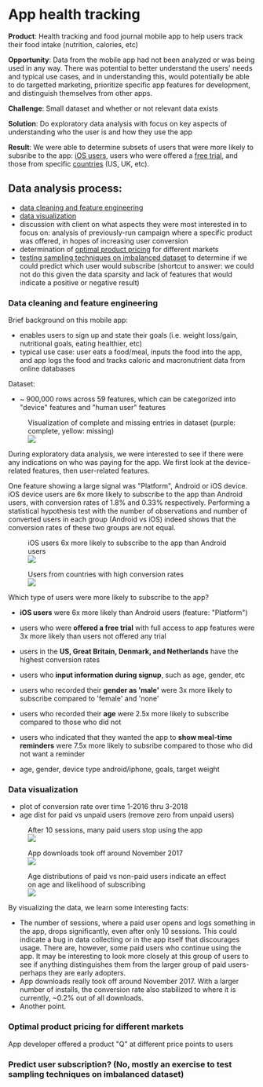 # App health tracking

**Product**: Health tracking and food journal mobile app to help users track their food intake (nutrition, calories, etc)

**Opportunity**: Data from the mobile app had not been analyzed or was being used in any way. There was potential to better understand the users' needs and typical use cases, and in understanding this, would potentially be able to do targetted marketing, prioritize specific app features for development, and distinguish themselves from other apps.

**Challenge**: Small dataset and whether or not relevant data exists

**Solution**: Do exploratory data analysis with focus on key aspects of understanding who the user is and how they use the app

**Result**: We were able to determine subsets of users that were more likely to subsribe to the app: [iOS users](#iOS-users), users who were offered a [free trial](#offer-free), and those from specific [countries](#UICulture) (US, UK, etc).

## Data analysis process:
- [data cleaning and feature engineering](#data-clean-feature-eng)
- [data visualization](#data-viz)
- discussion with client on what aspects they were most interested in to focus on: analysis of previously-run campaign where a specific product was offered, in hopes of increasing user conversion
- determination of [optimal product pricing](#opt-price) for different markets
- [testing sampling techniques on imbalanced dataset](#test-techniques) to determine if we could predict which user would subscribe (shortcut to answer: we could not do this given the data sparsity and lack of features that would indicate a positive or negative result)


### <a name="data-clean-feature-eng"></a>Data cleaning and feature engineering

Brief background on this mobile app:
- enables users to sign up and state their goals (i.e. weight loss/gain, nutritional goals, eating healthier, etc)
- typical use case: user eats a food/meal, inputs the food into the app, and app logs the food and tracks caloric and macronutrient data from online databases

Dataset:
- ~ 900,000 rows across 59 features, which can be categorized into "device" features and "human user" features

<figure>
  <figcaption>Visualization of complete and missing entries in dataset (purple: complete, yellow: missing)</figcaption>
  <img src='Images/dataset_viz.png' width:"120">
</figure>

During exploratory data analysis, we were interested to see if there were any indications on who was paying for the app. We first look at the device-related features, then user-related features.

<a name="iOS-users"></a> One feature showing a large signal was "Platform", Android or iOS device. iOS device users are 6x more likely to subscribe to the app than Android users, with conversion rates of 1.8% and 0.33% respectively. Performing a statistical hypothesis test with the number of observations and number of converted users in each group (Android vs iOS) indeed shows that the conversion rates of these two groups are not equal.

<figure>
  <figcaption>iOS users 6x more likely to subscribe to the app than Android users</figcaption>
  <img src='Images/platform_pivot.png'>
</figure>

<figure>
  <figcaption>Users from countries with high conversion rates</figcaption>
  <img src='Images/UICulture_pivot.png'>
</figure>

Which type of users were more likely to subscribe to the app? <a name="offer-free"></a> <a name="UICulture"></a>
- **iOS users** were 6x more likely than Android users (feature: "Platform")
- users who were **offered a free trial** with full access to app features were 3x more likely than users not offered any trial
- users in the **US, Great Britain, Denmark, and Netherlands** have the highest conversion rates
- users who **input information during signup**, such as age, gender, etc
- users who recorded their **gender as 'male'** were 3x more likely to subscribe compared to 'female' and 'none'
- users who recorded their **age** were 2.5x more likely to subscribe compared to those who did not
- users who indicated that they wanted the app to **show meal-time reminders** were 7.5x more likely to subsribe compared to those who did not want a reminder

- age, gender, device type android/iphone, goals, target weight

### <a name="data-viz"></a>Data visualization

- plot of conversion rate over time 1-2016 thru 3-2018
- age dist for paid vs unpaid users (remove zero from unpaid users)

<figure>
  <figcaption>After 10 sessions, many paid users stop using the app</figcaption>
  <img src='Images/sessions_plot.png'>
</figure>

<figure>
  <figcaption>App downloads took off around November 2017</figcaption>
  <img src='Images/installs_conversion_all.png'>
</figure>

<figure>
  <figcaption>Age distributions of paid vs non-paid users indicate an effect on age and likelihood of subscribing</figcaption>
  <img src='Images/paidvsnonpaidusers.png'>
</figure>

By visualizing the data, we learn some interesting facts:
- The number of sessions, where a paid user opens and logs something in the app, drops significantly, even after only 10 sessions. This could indicate a bug in data collecting or in the app itself that discourages usage. There are, however, some paid users who continue using the app. It may be interesting to look more closely at this group of users to see if anything distinguishes them from the larger group of paid users- perhaps they are early adopters.
- App downloads really took off around November 2017. With a larger number of installs, the conversion rate also stabilized to where it is currently, ~0.2% out of all downloads.
- Another point.

### <a name="opt-price"></a>Optimal product pricing for different markets

App developer offered a product "Q" at different price points to users

### <a name="test-techniques"></a>Predict user subscription? (No, mostly an exercise to test sampling techniques on imbalanced dataset)